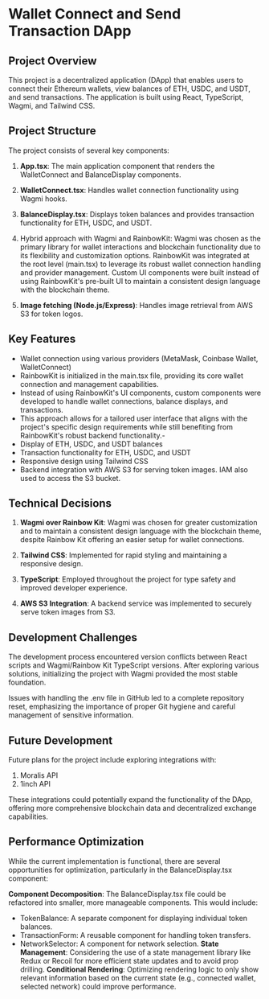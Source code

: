 # Wallet Connect and Send Transaction DApp

## Project Overview

This project is a decentralized application (DApp) that enables users to connect their Ethereum wallets, view balances of ETH, USDC, and USDT, and send transactions. The application is built using React, TypeScript, Wagmi, and Tailwind CSS.

## Project Structure

The project consists of several key components:

1. **App.tsx**: The main application component that renders the WalletConnect and BalanceDisplay components.

2. **WalletConnect.tsx**: Handles wallet connection functionality using Wagmi hooks.

3. **BalanceDisplay.tsx**: Displays token balances and provides transaction functionality for ETH, USDC, and USDT.

4. Hybrid approach with Wagmi and RainbowKit:
Wagmi was chosen as the primary library for wallet interactions and blockchain functionality due to its flexibility and customization options.
RainbowKit was integrated at the root level (main.tsx) to leverage its robust wallet connection handling and provider management.
Custom UI components were built instead of using RainbowKit's pre-built UI to maintain a consistent design language with the blockchain theme.

5. **Image fetching (Node.js/Express)**: Handles image retrieval from AWS S3 for token logos.

## Key Features

- Wallet connection using various providers (MetaMask, Coinbase Wallet, WalletConnect)
- RainbowKit is initialized in the main.tsx file, providing its core wallet connection and management capabilities.
- Instead of using RainbowKit's UI components, custom components were developed to handle wallet connections, balance displays, and transactions.
- This approach allows for a tailored user interface that aligns with the project's specific design requirements while still benefiting from RainbowKit's robust backend functionality.-
- Display of ETH, USDC, and USDT balances
- Transaction functionality for ETH, USDC, and USDT
- Responsive design using Tailwind CSS
- Backend integration with AWS S3 for serving token images. IAM also used to access the S3 bucket.

## Technical Decisions

1. **Wagmi over Rainbow Kit**: Wagmi was chosen for greater customization and to maintain a consistent design language with the blockchain theme, despite Rainbow Kit offering an easier setup for wallet connections.

2. **Tailwind CSS**: Implemented for rapid styling and maintaining a responsive design.

3. **TypeScript**: Employed throughout the project for type safety and improved developer experience.

4. **AWS S3 Integration**: A backend service was implemented to securely serve token images from S3.

## Development Challenges

The development process encountered version conflicts between React scripts and Wagmi/Rainbow Kit TypeScript versions. After exploring various solutions, initializing the project with Wagmi provided the most stable foundation.

Issues with handling the .env file in GitHub led to a complete repository reset, emphasizing the importance of proper Git hygiene and careful management of sensitive information.

## Future Development

Future plans for the project include exploring integrations with:

1. Moralis API
2. 1inch API

These integrations could potentially expand the functionality of the DApp, offering more comprehensive blockchain data and decentralized exchange capabilities.

## Performance Optimization

While the current implementation is functional, there are several opportunities for optimization, particularly in the BalanceDisplay.tsx component:

**Component Decomposition**: The BalanceDisplay.tsx file could be refactored into smaller, more manageable components. This would include:
   - TokenBalance: A separate component for displaying individual token balances.
   - TransactionForm: A reusable component for handling token transfers.
   - NetworkSelector: A component for network selection.
**State Management**: Considering the use of a state management library like Redux or Recoil for more efficient state updates and to avoid prop drilling.
**Conditional Rendering**: Optimizing rendering logic to only show relevant information based on the current state (e.g., connected wallet, selected network) could improve performance.
